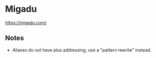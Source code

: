 # Migadu

<https://migadu.com/>

## Notes

* Aliases do *not* have plus addressing, use a "pattern rewrite" instead.
